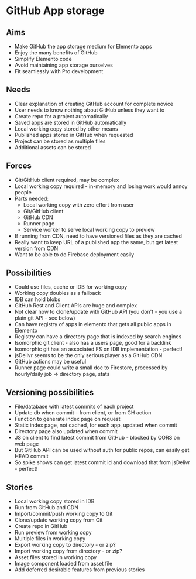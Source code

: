GitHub App storage
==================

Aims
----

- Make GitHub the app storage medium for Elemento apps
- Enjoy the many benefits of GitHub
- Simplify Elemento code
- Avoid maintaining app storage ourselves
- Fit seamlessly with Pro development

Needs
-----

- Clear explanation of creating GitHub account for complete novice
- User needs to know nothing about GitHub unless they want to
- Create repo for a project automatically
- Saved apps are stored in GitHub automatically
- Local working copy stored by other means
- Published apps stored in GitHub when requested
- Project can be stored as multiple files
- Additional assets can be stored

Forces
------

- Git/GitHub client required, may be complex
- Local working copy required - in-memory and losing work would annoy people
- Parts needed:
  - Local working copy with zero effort from user
  - Git/GitHub client
  - GitHub CDN
  - Runner page
  - Service worker to serve local working copy to preview
- If running from CDN, need to have versioned files as they are cached
- Really want to keep URL of a published app the same, but get latest version from CDN
- Want to be able to do Firebase deployment easily 

Possibilities
-------------
- Could use files, cache or IDB for working copy
- Working copy doubles as a fallback
- IDB can hold blobs
- GitHub Rest and Client APIs are huge and complex
- Not clear how to clone/update with GitHub API (you don't - you use a plain git API - see below)
- Can have registry of apps in elemento that gets all public apps in Elemento
- Registry can have a directory page that is indexed by search engines
- Isomorphic git client - also has a users page, good for a backlink
- Isomorphic git has an associated FS on IDB implementation - perfect!
- jsDelivr seems to be the only serious player as a GitHub CDN
- GitHub actions may be useful
- Runner page could write a small doc to Firestore, processed by hourly/daily job => directory page, stats

Versioning possibilities
------------------------
- File/database with latest commits of each project
- Update db when commit - from client, or from GH action
- Function to generate index page on request
- Static index page, not cached, for each app, updated when commit
- Directory page also updated when commit
- JS on client to find latest commit from GitHub - blocked by CORS on web page
- But GitHub API can be used without auth for public repos, can easily get HEAD commit
- So spike shows can get latest commit id and download that from jsDelivr - perfect!

Stories
-------

- Local working copy stored in IDB
- Run from GitHub and CDN
- Import/commit/push working copy to Git
- Clone/update working copy from Git
- Create repo in GitHub
- Run preview from working copy
- Multiple files in working copy
- Export working copy to directory - or zip?
- Import working copy from directory - or zip?
- Asset files stored in working copy
- Image component loaded from asset file
- Add deferred desirable features from previous stories
